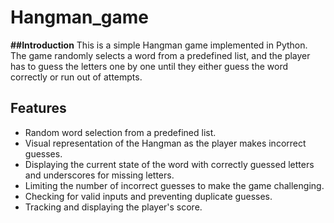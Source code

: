 # Hangman_game
**##Introduction**
This is a simple Hangman game implemented in Python. 
The game randomly selects a word from a predefined list, and the player has to guess the letters one by one until they either guess the word correctly or run out of attempts.
## Features

- Random word selection from a predefined list.
- Visual representation of the Hangman as the player makes incorrect guesses.
- Displaying the current state of the word with correctly guessed letters and underscores for missing letters.
- Limiting the number of incorrect guesses to make the game challenging.
- Checking for valid inputs and preventing duplicate guesses.
- Tracking and displaying the player's score.
